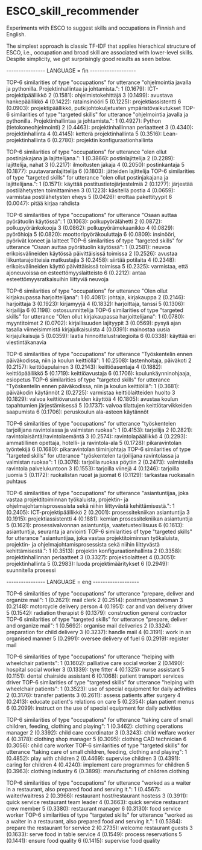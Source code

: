 # ESCO_skill_recommender
Experiments with ESCO to suggest skills and occupations in Finnish and English.

The simplest approach is classic TF-IDF that applies hierachical structure of ESCO, i.e., occupation and broad skill are associated with lower-level skills. Despite simplicity, we get surprisingly good results as seen below.

---------------- LANGUAGE = fin -------------------

TOP-6 similarities of type "occupations" for utterance "ohjelmointia javalla ja pythonilla. Projektinhallintaa ja johtamista.":
  1 (0.1679): ICT-projektipäällikkö
  2 (0.1581): ohjelmistokehittäjä
  3 (0.1499): avustava hankepäällikkö
  4 (0.1422): ratainsinööri
  5 (0.1225): projektiassistentti
  6 (0.0903): projektipäällikkö, putkijohtokuljetusten ympäristövaikutukset
TOP-6 similarities of type "targeted skills" for utterance "ohjelmointia javalla ja pythonilla. Projektinhallintaa ja johtamista.":
  1 (0.4927): Python (tietokoneohjelmointi)
  2 (0.4463): projektinhallinnan periaatteet
  3 (0.4340): projektinhallinta
  4 (0.4145): ketterä projektinhallinta
  5 (0.3516): Lean-projektinhallinta
  6 (0.2780): projektin konfiguraationhallinta

TOP-6 similarities of type "occupations" for utterance "olen ollut postinjakajana ja lajittelijana.":
  1 (0.3866): postinlajittelija
  2 (0.2289): lajittelija, nahat
  3 (0.2217): ilmoitusten jakaja
  4 (0.2050): postinkantaja
  5 (0.1877): puutavaranlajittelija
  6 (0.1803): jätteiden lajittelija
TOP-6 similarities of type "targeted skills" for utterance "olen ollut postinjakajana ja lajittelijana.":
  1 (0.1571): käyttää postitustietojärjestelmiä
  2 (0.1277): järjestää postilähetysten toimittaminen
  3 (0.1223): käsitellä postia
  4 (0.0659): varmistaa postilähetysten eheys
  5 (0.0426): erottaa pakettityypit
  6 (0.0047): pitää kirjaa rahdista

TOP-6 similarities of type "occupations" for utterance "Osaan auttaa pyörätuolin käytössä":
  1 (0.1063): polkupyörälähetti
  2 (0.0872): polkupyöränkokooja
  3 (0.0862): polkupyörämekaanikko
  4 (0.0829): pyöröhioja
  5 (0.0820): moottoripyöräkouluttaja
  6 (0.0809): insinööri, pyörivät koneet ja laitteet
TOP-6 similarities of type "targeted skills" for utterance "Osaan auttaa pyörätuolin käytössä":
  1 (0.2581): neuvoa erikoisvälineiden käytössä päivittäisissä toimissa
  2 (0.2526): avustaa liikuntarajoitteisia matkustajia
  3 (0.2458): siirtää potilaita
  4 (0.2348): erikoisvälineiden käyttö päivittäisissä toimissa
  5 (0.2325): varmistaa, että ajoneuvoissa on esteettömyyslaitteisto
  6 (0.2212): antaa esteettömyysratkaisuihin liittyviä neuvoja

TOP-6 similarities of type "occupations" for utterance "Olen ollut kirjakaupassa harjoittelijana":
  1 (0.4081): johtaja, kirjakauppa
  2 (0.2146): harjoittaja
  3 (0.1923): kirjamyyjä
  4 (0.1832): harjoittaja, tanssi
  5 (0.1306): kirjailija
  6 (0.1198): ostosuunnittelija
TOP-6 similarities of type "targeted skills" for utterance "Olen ollut kirjakaupassa harjoittelijana":
  1 (0.0780): myyntitoimet
  2 (0.0702): kirjallisuuden lajityypit
  3 (0.0569): pysyä ajan tasalla viimeisimmistä kirjajulkaisuista
  4 (0.0391): mainostaa uusia kirjajulkaisuja
  5 (0.0359): laatia hinnoittelustrategioita
  6 (0.0338): käyttää eri viestintäkanavia

TOP-6 similarities of type "occupations" for utterance "Työskentelin ennen päiväkodissa, niin ja koulun keittiöllä":
  1 (0.2508): lastenhoitaja, päiväkoti
  2 (0.2157): keittiöapulainen
  3 (0.2143): keittiöasentaja
  4 (0.1882): keittiöpäällikkö
  5 (0.1719): keittiöavustaja
  6 (0.1706): koulunkäynninohjaaja, esiopetus
TOP-6 similarities of type "targeted skills" for utterance "Työskentelin ennen päiväkodissa, niin ja koulun keittiöllä":
  1 (0.3681): päiväkodin käytännöt
  2 (0.2725): varmistaa keittiölaitteiden huolto
  3 (0.1829): valvoa keittiövarusteiden käyttöä
  4 (0.1805): avustaa koulun tapahtumien järjestämisessä
  5 (0.1737): valvoa tilattujen keittiötarvikkeiden saapumista
  6 (0.1706): peruskoulun ala-asteen käytännöt

TOP-6 similarities of type "occupations" for utterance "työskentelen tarjoilijana ravintolassa ja valmistan ruokaa":
  1 (0.4153): tarjoilija
  2 (0.2821): ravintolaisäntä/ravintolaemäntä
  3 (0.2574): ravintolapäällikkö
  4 (0.2293): ammatillinen opettaja, hotelli- ja ravintola-ala
  5 (0.1728): pikaravintolan työntekijä
  6 (0.1680): pikaravintolan tiiminjohtaja
TOP-6 similarities of type "targeted skills" for utterance "työskentelen tarjoilijana ravintolassa ja valmistan ruokaa":
  1 (0.3076): tarjoilla ruokaa pöytiin
  2 (0.2473): valmistella ravintola palvelukuntoon
  3 (0.1553): tarjoilla viinejä
  4 (0.1246): tarjoilla juomia
  5 (0.1172): ruokalistan ruoat ja juomat
  6 (0.1129): tarkastaa ruokasalin puhtaus

TOP-6 similarities of type "occupations" for utterance "asiantuntijaa, joka vastaa projektitoiminnan työkaluista, projektin- ja ohjelmajohtamisprosessista sekä niihin liittyvästä kehittämisestä.":
  1 (0.2405): ICT-projektipäällikkö
  2 (0.2001): prosessitekniikan asiantuntija
  3 (0.1915): projektiassistentti
  4 (0.1881): kemian prosessitekniikan asiantuntija
  5 (0.1621): prosessivalvonnan asiantuntija, vaatetusteollisuus
  6 (0.1613): asiantuntija, seuranta ja arviointi
TOP-6 similarities of type "targeted skills" for utterance "asiantuntijaa, joka vastaa projektitoiminnan työkaluista, projektin- ja ohjelmajohtamisprosessista sekä niihin liittyvästä kehittämisestä.":
  1 (0.3513): projektin konfiguraationhallinta
  2 (0.3358): projektinhallinnan periaatteet
  3 (0.3327): projektiolaitteet
  4 (0.3051): projektinhallinta
  5 (0.2983): luoda projektimääritykset
  6 (0.2949): suunnitella prosessi

---------------- LANGUAGE = eng -------------------

TOP-6 similarities of type "occupations" for utterance "prepare, deliver and organize mail":
  1 (0.2621): mail clerk
  2 (0.2514): postman/postwoman
  3 (0.2148): motorcycle delivery person
  4 (0.1951): car and van delivery driver
  5 (0.1542): radiation therapist 
  6 (0.1379): construction general contractor
TOP-6 similarities of type "targeted skills" for utterance "prepare, deliver and organize mail":
  1 (0.5692): organise mail deliveries
  2 (0.3324): preparation for child delivery
  3 (0.3237): handle mail
  4 (0.3191): work in an organised manner
  5 (0.2991): oversee delivery of fuel
  6 (0.2919): register mail

TOP-6 similarities of type "occupations" for utterance "helping with wheelchair patients":
  1 (0.1602): palliative care social worker
  2 (0.1490): hospital social worker
  3 (0.1339): tyre fitter
  4 (0.1325): nurse assistant
  5 (0.1151): dental chairside assistant
  6 (0.1068): patient transport services driver
TOP-6 similarities of type "targeted skills" for utterance "helping with wheelchair patients":
  1 (0.3523): use of special equipment for daily activities
  2 (0.3176): transfer patients
  3 (0.2611): assess patients after surgery
  4 (0.2413): educate patient's relations on care
  5 (0.2354): plan patient menus
  6 (0.2099): instruct on the use of special equipment for daily activities

TOP-6 similarities of type "occupations" for utterance "taking care of small children, feeding, clothing and playing":
  1 (0.3462): clothing operations manager
  2 (0.3392): child care coordinator
  3 (0.3243): child welfare worker
  4 (0.3178): clothing shop manager
  5 (0.3095): clothing CAD technician
  6 (0.3056): child care worker
TOP-6 similarities of type "targeted skills" for utterance "taking care of small children, feeding, clothing and playing":
  1 (0.4852): play with children
  2 (0.4469): supervise children
  3 (0.4391): caring for children
  4 (0.4240): implement care programmes for children
  5 (0.3963): clothing industry
  6 (0.3899): manufacturing of children clothing

TOP-6 similarities of type "occupations" for utterance "worked as a waiter in a restaurant, also prepared food and serving it.":
  1 (0.4567): waiter/waitress
  2 (0.3966): restaurant host/restaurant hostess
  3 (0.3911): quick service restaurant team leader
  4 (0.3663): quick service restaurant crew member
  5 (0.3380): restaurant manager
  6 (0.3130):  food service worker
TOP-6 similarities of type "targeted skills" for utterance "worked as a waiter in a restaurant, also prepared food and serving it.":
  1 (0.5384): prepare the restaurant for service
  2 (0.2735): welcome restaurant guests
  3 (0.1633): serve food in table service
  4 (0.1549): process reservations
  5 (0.1441): ensure food quality
  6 (0.1415): supervise food quality
